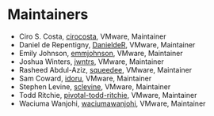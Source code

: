 # Maintainers

- Ciro S. Costa, [cirocosta](https://github.com/cirocosta), VMware, Maintainer
- Daniel de Repentigny, [DanieldeR](https://github.com/danielder), VMware, Maintainer
- Emily Johnson, [emmjohnson](https://github.com/emmjohnson), VMware, Maintainer
- Joshua Winters, [jwntrs](https://github.com/jwntrs), VMware, Maintainer
- Rasheed Abdul-Aziz, [squeedee](https://github.com/squeedee), VMware, Maintainer
- Sam Coward, [idoru](https://github.com/idoru), VMware, Maintainer
- Stephen Levine, [sclevine](https://github.com/sclevine), VMware, Maintainer
- Todd Ritchie, [pivotal-todd-ritchie](https://github.com/pivotal-todd-ritchie), VMware, Maintainer
- Waciuma Wanjohi, [waciumawanjohi](https://github.com/waciumawanjohi), VMware, Maintainer
